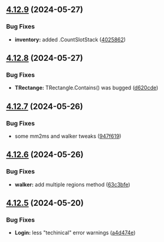 ## [4.12.9](https://github.com/Torwent/SRL-T/compare/v4.12.8...v4.12.9) (2024-05-27)


### Bug Fixes

* **inventory:** added .CountSlotStack ([4025862](https://github.com/Torwent/SRL-T/commit/40258623bacd8e4262c286b28055f080405d1772))



## [4.12.8](https://github.com/Torwent/SRL-T/compare/v4.12.7...v4.12.8) (2024-05-27)


### Bug Fixes

* **TRectange:** TRectangle.Contains() was bugged ([d620cde](https://github.com/Torwent/SRL-T/commit/d620cde788260a49e4be88c094a44e3d702d4ff4))



## [4.12.7](https://github.com/Torwent/SRL-T/compare/v4.12.6...v4.12.7) (2024-05-26)


### Bug Fixes

* some mm2ms and walker tweaks ([947f619](https://github.com/Torwent/SRL-T/commit/947f6190bd40e8cc2971ed8e3a42ea10e5177681))



## [4.12.6](https://github.com/Torwent/SRL-T/compare/v4.12.5...v4.12.6) (2024-05-26)


### Bug Fixes

* **walker:** add multiple regions method ([63c3bfe](https://github.com/Torwent/SRL-T/commit/63c3bfe82146a28200c472a3962d098379a6d99f))



## [4.12.5](https://github.com/Torwent/SRL-T/compare/v4.12.4...v4.12.5) (2024-05-20)


### Bug Fixes

* **Login:** less "techinical" error warnings ([a4d474e](https://github.com/Torwent/SRL-T/commit/a4d474ef0297b84b8b7be9be3c40a3ef064108ee))



